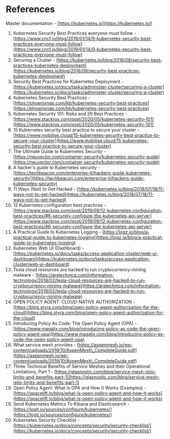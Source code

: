 # References

Master documentation - [https://kubernetes.io](https://kubernetes.io/)

1. Kubernetes Security Best Practices everyone must follow - [https://www.cncf.io/blog/2019/01/14/9-kubernetes-security-best-practices-everyone-must-follow](https://www.cncf.io/blog/2019/01/14/9-kubernetes-security-best-practices-everyone-must-follow)
2. Securing a Cluster - [https://kubernetes.io/blog/2016/08/security-best-practices-kubernetes-deployment](https://kubernetes.io/blog/2016/08/security-best-practices-kubernetes-deployment)
3. Security Best Practices for Kubernetes Deployment - [https://kubernetes.io/docs/tasks/administer-cluster/securing-a-cluster](https://kubernetes.io/docs/tasks/administer-cluster/securing-a-cluster)
4. Kubernetes Security Best Practices - [https://phoenixnap.com/kb/kubernetes-security-best-practices](https://phoenixnap.com/kb/kubernetes-security-best-practices)
5. Kubernetes Security 101: Risks and 29 Best Practices - [https://www.stackrox.com/post/2020/05/kubernetes-security-101](https://www.stackrox.com/post/2020/05/kubernetes-security-101)
6. 15 Kubernetes security best practice to secure your cluster - [https://www.mobilise.cloud/15-kubernetes-security-best-practice-to-secure-your-cluster](https://www.mobilise.cloud/15-kubernetes-security-best-practice-to-secure-your-cluster)
7. The Ultimate Guide to Kubernetes Security - [https://neuvector.com/container-security/kubernetes-security-guide](https://neuvector.com/container-security/kubernetes-security-guide)
8. A hacker's guide to Kubernetes security - [https://techbeacon.com/enterprise-it/hackers-guide-kubernetes-security](https://techbeacon.com/enterprise-it/hackers-guide-kubernetes-security)
9. 11 Ways (Not) to Get Hacked - [https://kubernetes.io/blog/2018/07/18/11-ways-not-to-get-hacked](https://kubernetes.io/blog/2018/07/18/11-ways-not-to-get-hacked)
10. 12 Kubernetes configuration best practices - [https://www.stackrox.com/post/2019/09/12-kubernetes-configuration-best-practices/#6-securely-configure-the-kubernetes-api-server](https://www.stackrox.com/post/2019/09/12-kubernetes-configuration-best-practices/#6-securely-configure-the-kubernetes-api-server)
11. A Practical Guide to Kubernetes Logging - [https://logz.io/blog/a-practical-guide-to-kubernetes-logging](https://logz.io/blog/a-practical-guide-to-kubernetes-logging)
12. Kubernetes Web UI (Dashboard) - [https://kubernetes.io/docs/tasks/access-application-cluster/web-ui-dashboard](https://kubernetes.io/docs/tasks/access-application-cluster/web-ui-dashboard)
13. Tesla cloud resources are hacked to run cryptocurrency-mining malware - [https://arstechnica.com/information-technology/2018/02/tesla-cloud-resources-are-hacked-to-run-cryptocurrency-mining-malware](https://arstechnica.com/information-technology/2018/02/tesla-cloud-resources-are-hacked-to-run-cryptocurrency-mining-malware)
14. OPEN POLICY AGENT: CLOUD-NATIVE AUTHORIZATION - [https://blog.styra.com/blog/open-policy-agent-authorization-for-the-cloud](https://blog.styra.com/blog/open-policy-agent-authorization-for-the-cloud)
15. Introducing Policy As Code: The Open Policy Agent (OPA) - [https://www.magalix.com/blog/introducing-policy-as-code-the-open-policy-agent-opa](https://www.magalix.com/blog/introducing-policy-as-code-the-open-policy-agent-opa)
16. What service mesh provides - [https://aspenmesh.io/wp-content/uploads/2019/10/AspenMesh\_CompleteGuide.pdf](https://aspenmesh.io/wp-content/uploads/2019/10/AspenMesh\_CompleteGuide.pdf)
17. Three Technical Benefits of Service Meshes and their Operational Limitations, Part 1 - [https://glasnostic.com/blog/service-mesh-istio-limits-and-benefits-part-1](https://glasnostic.com/blog/service-mesh-istio-limits-and-benefits-part-1)
18. Open Policy Agent: What Is OPA and How It Works (Examples) - [https://spacelift.io/blog/what-is-open-policy-agent-and-how-it-works](https://spacelift.io/blog/what-is-open-policy-agent-and-how-it-works)
19. Send Kubernetes Metrics To Kibana and Elasticsearch - [https://logit.io/sources/configure/kubernetes/](https://logit.io/sources/configure/kubernetes/)
20. Kubernetes Security Checklist - [https://kubernetes.io/docs/concepts/security/security-checklist/](https://kubernetes.io/docs/concepts/security/security-checklist/)
